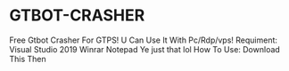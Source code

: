 # GTBOT-CRASHER
Free Gtbot Crasher For GTPS! U Can Use It With Pc/Rdp/vps!
Requiment:
Visual Studio 2019
Winrar
Notepad
Ye just that lol
How To Use:
Download This
Then 
